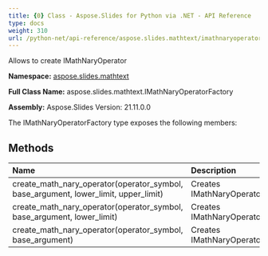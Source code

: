 ```yaml
---
title: {0} Class - Aspose.Slides for Python via .NET - API Reference
type: docs
weight: 310
url: /python-net/api-reference/aspose.slides.mathtext/imathnaryoperatorfactory/
---
```


Allows to create IMathNaryOperator

**Namespace:** [aspose.slides.mathtext](/python-net/api-reference/aspose.slides.mathtext/)

**Full Class Name:** aspose.slides.mathtext.IMathNaryOperatorFactory

**Assembly:**  Aspose.Slides Version: 21.11.0.0

The IMathNaryOperatorFactory type exposes the following members:
## **Methods**
|**Name**|**Description**|
| :- | :- |
|create_math_nary_operator(operator_symbol, base_argument, lower_limit, upper_limit)|Creates IMathNaryOperator|
|create_math_nary_operator(operator_symbol, base_argument, lower_limit)|Creates IMathNaryOperator|
|create_math_nary_operator(operator_symbol, base_argument)|Creates IMathNaryOperator|
